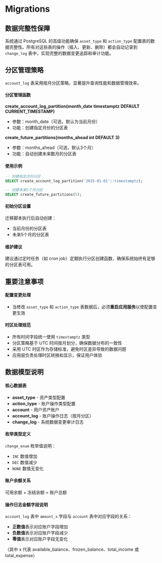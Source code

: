 # Migrations

## 数据完整性保障

系统通过 PostgreSQL 的高级功能确保 `asset_type` 和 `action_type` 配置表的数据完整性。所有对这些表的操作（插入、更新、删除）都会自动记录到 `change_log` 表中，实现完整的数据变更追踪和审计功能。

## 分区管理策略

`account_log` 表采用按月分区策略，显著提升查询性能和数据管理效率。

#### 分区管理函数

**create_account_log_partition(month_date timestamptz DEFAULT CURRENT_TIMESTAMP)**

- 参数：month_date（可选，默认为当前月份）
- 功能：创建指定月份的分区表

**create_future_partitions(months_ahead int DEFAULT 3)**

- 参数：months_ahead（可选，默认3个月）
- 功能：自动创建未来数月的分区表

#### 使用示例

```sql
-- 创建指定月份分区
SELECT create_account_log_partition('2025-01-01'::timestamptz);

-- 创建未来5个月分区
SELECT create_future_partitions(5);
```

#### 初始分区设置

迁移脚本执行后自动创建：

- 当前月份的分区表
- 未来5个月的分区表

#### 维护建议

建议通过定时任务（如 cron job）定期执行分区创建函数，确保系统始终有足够的分区表可用。

## 重要注意事项

#### 配置变更处理

- 当修改 `asset_type` 和 `action_type` 表数据后，必须**重启应用服务**以使配置变更生效

#### 时区处理规范

- 所有时间字段统一使用 `timestamptz` 类型
- 分区策略基于 UTC 时间按月划分，确保数据分布的一致性
- 采用 UTC 时区作为存储标准，避免时区差异导致的数据问题
- 应用层负责处理时区转换和显示，保证用户体验

## 数据模型说明

#### 核心数据表

- **asset_type** - 资产类型配置
- **action_type** - 账户操作类型配置
- **account** - 用户资产账户
- **account_log** - 账户操作日志（按月分区）
- **change_log** - 系统数据变更审计日志

#### 枚举类型定义

`change_enum` 枚举值说明：

- `INC` 数值增加
- `DEC` 数值减少
- `NONE` 数值无变化

#### 账户余额关系

可用余额 + 冻结余额 = 账户总额

#### 操作日志金额字段说明

`account_log` 表中 `amount_x` 字段与 `account` 表中对应字段的关系：

- **正数值**表示对应账户字段增加
- **负数值**表示对应账户字段减少
- **零值**表示对应账户字段无变化

（其中 x 代表 available_balance、frozen_balance、total_income 或 total_expense）
